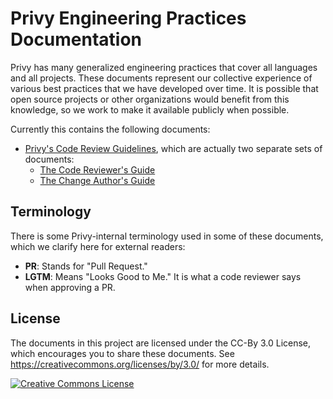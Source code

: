 # Privy Engineering Practices Documentation

Privy has many generalized engineering practices that cover all languages and
all projects. These documents represent our collective experience of various
best practices that we have developed over time. It is possible that open source
projects or other organizations would benefit from this knowledge, so we work to
make it available publicly when possible.

Currently this contains the following documents:

*   [Privy's Code Review Guidelines](docs/index.md), which are actually two
    separate sets of documents:
    *   [The Code Reviewer's Guide](docs/reviewer/index.md)
    *   [The Change Author's Guide](docs/developer/index.md)

## Terminology

There is some Privy-internal terminology used in some of these documents, which
we clarify here for external readers:

*   **PR**: Stands for "Pull Request."
*   **LGTM**: Means "Looks Good to Me." It is what a code reviewer says when
    approving a PR.

## License

The documents in this project are licensed under the CC-By 3.0 License, which
encourages you to share these documents. See
<https://creativecommons.org/licenses/by/3.0/> for more details.

<a rel="license" href="https://creativecommons.org/licenses/by/3.0/"><img alt="Creative Commons License" style="border-width:0" src="https://i.creativecommons.org/l/by/3.0/88x31.png" /></a>

